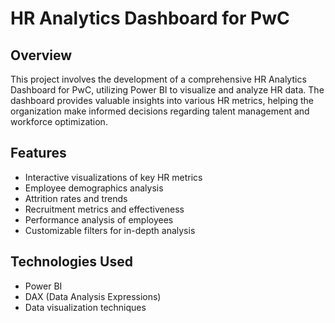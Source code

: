 # HR Analytics Dashboard for PwC

## Overview
This project involves the development of a comprehensive HR Analytics Dashboard for PwC, utilizing Power BI to visualize and analyze HR data. The dashboard provides valuable insights into various HR metrics, helping the organization make informed decisions regarding talent management and workforce optimization.

## Features
- Interactive visualizations of key HR metrics
- Employee demographics analysis
- Attrition rates and trends
- Recruitment metrics and effectiveness
- Performance analysis of employees
- Customizable filters for in-depth analysis

## Technologies Used
- Power BI
- DAX (Data Analysis Expressions)
- Data visualization techniques


